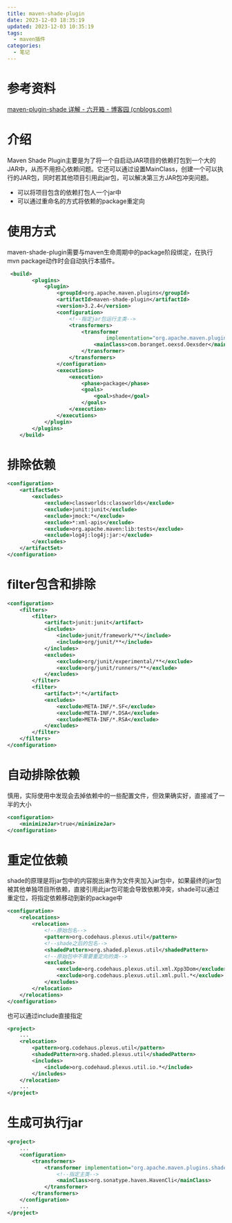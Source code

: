 ```yaml
---
title: maven-shade-plugin
date: 2023-12-03 18:35:19
updated: 2023-12-03 10:35:19
tags:
  - maven插件
categories:
  - 笔记
---
```


# 参考资料

[maven-plugin-shade 详解 - 六开箱 - 博客园 (cnblogs.com)](https://www.cnblogs.com/lkxed/p/maven-plugin-shade.html)

# 介绍

Maven Shade Plugin主要是为了将一个自启动JAR项目的依赖打包到一个大的JAR中，从而不用担心依赖问题。它还可以通过设置MainClass，创建一个可以执行的JAR包，同时若其他项目引用此jar包，可以解决第三方JAR包冲突问题。

- 可以将项目包含的依赖打包人一个jar中
- 可以通过重命名的方式将依赖的package重定向

# 使用方式

maven-shade-plugin需要与maven生命周期中的package阶段绑定，在执行mvn package动作时会自动执行本插件。

```xml
 <build>
        <plugins>
            <plugin>
                <groupId>org.apache.maven.plugins</groupId>
                <artifactId>maven-shade-plugin</artifactId>
                <version>3.2.4</version>
                <configuration>
                    <!--指定jar包运行主类-->
                    <transformers>
                        <transformer
                                implementation="org.apache.maven.plugins.shade.resource.ManifestResourceTransformer">
                            <mainClass>com.boranget.oexsd.Oexsder</mainClass>
                        </transformer>
                    </transformers>
                </configuration>
                <executions>
                    <execution>
                        <phase>package</phase>
                        <goals>
                            <goal>shade</goal>
                        </goals>
                    </execution>
                </executions>
            </plugin>
        </plugins>
    </build>
```

# 排除依赖

```xml
<configuration>
    <artifactSet>
        <excludes>
            <exclude>classworlds:classworlds</exclude>
            <exclude>junit:junit</exclude>
            <exclude>jmock:*</exclude>
            <exclude>*:xml-apis</exclude>
            <exclude>org.apache.maven:lib:tests</exclude>
            <exclude>log4j:log4j:jar:</exclude>
        </excludes>
    </artifactSet>
</configuration>
```

# filter包含和排除

```xml
<configuration>
    <filters>
        <filter>
            <artifact>junit:junit</artifact>
            <includes>
                <include>junit/framework/**</include>
                <include>org/junit/**</include>
            </includes>
            <excludes>
                <exclude>org/junit/experimental/**</exclude>
                <exclude>org/junit/runners/**</exclude>
            </excludes>
        </filter>
        <filter>
            <artifact>*:*</artifact>
            <excludes>
                <exclude>META-INF/*.SF</exclude>
                <exclude>META-INF/*.DSA</exclude>
                <exclude>META-INF/*.RSA</exclude>
            </excludes>
        </filter>
    </filters>
</configuration>

```

# 自动排除依赖

慎用，实际使用中发现会去掉依赖中的一些配置文件，但效果确实好，直接减了一半的大小

```xml
<configuration>
    <minimizeJar>true</minimizeJar>
</configuration>
```

# 重定位依赖

shade的原理是将jar包中的内容脱出来作为文件夹加入jar包中，如果最终的jar包被其他单独项目所依赖，直接引用此jar包可能会导致依赖冲突，shade可以通过重定位，将指定依赖移动到新的package中

```xml
<configuration>
    <relocations>
        <relocation>
            <!--原始包名-->
            <pattern>org.codehaus.plexus.util</pattern>
			<!--shade之后的包名-->
            <shadedPattern>org.shaded.plexus.util</shadedPattern>
            <!--原始包中不需要重定向的类-->
            <excludes>
                <exclude>org.codehaus.plexus.util.xml.Xpp3Dom</exclude>
                <exclude>org.codehaus.plexus.util.xml.pull.*</exclude>
            </excludes>
        </relocation>
    </relocations>
</configuration>
```

也可以通过include直接指定

```xml
<project>
    ...
    <relocation>
        <pattern>org.codehaus.plexus.util</pattern>
        <shadedPattern>org.shaded.plexus.util</shadedPattern>
        <includes>
            <include>org.codehaud.plexus.util.io.*</include>
        </includes>
    </relocation>
    ...
</project>
```

# 生成可执行jar

```xml
<project>
    ...
    <configuration>
        <transformers>
            <transformer implementation="org.apache.maven.plugins.shade.resource.ManifestResourceTransformer">
                <!--指定主类-->
                <mainClass>org.sonatype.haven.HavenCli</mainClass>
            </transformer>
        </transformers>
    </configuration>
    ...
</project>
```

